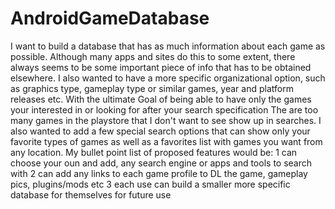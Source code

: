 # AndroidGameDatabase
I want to build a database that has as much information about each game as possible. 
Although many apps and sites do this to some extent, there always seems to be some important piece of info 
that has to be obtained elsewhere. I also wanted to have a more specific organizational option,
 such as graphics type, gameplay type or similar games, year and platform releases etc. With the ultimate
Goal of being able to have only the games your interested in or looking for after your search specification 
The are too many games in the playstore that I don't want to see show up in searches. I also wanted to add a few 
special search options that can show only your favorite types of games as well as a favorites list with games 
you want from any location. 
My bullet point list of proposed features would be:
1 can choose your oun and add, any search engine or apps and tools to search with
2 can add any links to each game profile to DL the game, gameplay pics, plugins/mods etc
3 each use can build a smaller more specific database for themselves for future use
